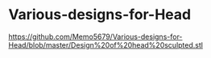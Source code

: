 # Various-designs-for-Head

https://github.com/Memo5679/Various-designs-for-Head/blob/master/Design%20of%20head%20sculpted.stl
